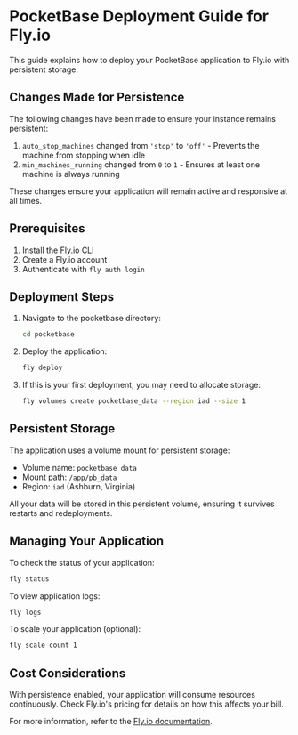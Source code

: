 # PocketBase Deployment Guide for Fly.io

This guide explains how to deploy your PocketBase application to Fly.io with persistent storage.

## Changes Made for Persistence

The following changes have been made to ensure your instance remains persistent:

1. `auto_stop_machines` changed from `'stop'` to `'off'` - Prevents the machine from stopping when idle
2. `min_machines_running` changed from `0` to `1` - Ensures at least one machine is always running

These changes ensure your application will remain active and responsive at all times.

## Prerequisites

1. Install the [Fly.io CLI](https://fly.io/docs/getting-started/installing-flyctl/)
2. Create a Fly.io account
3. Authenticate with `fly auth login`

## Deployment Steps

1. Navigate to the pocketbase directory:
   ```bash
   cd pocketbase
   ```

2. Deploy the application:
   ```bash
   fly deploy
   ```

3. If this is your first deployment, you may need to allocate storage:
   ```bash
   fly volumes create pocketbase_data --region iad --size 1
   ```

## Persistent Storage

The application uses a volume mount for persistent storage:
- Volume name: `pocketbase_data`
- Mount path: `/app/pb_data`
- Region: `iad` (Ashburn, Virginia)

All your data will be stored in this persistent volume, ensuring it survives restarts and redeployments.

## Managing Your Application

To check the status of your application:
```bash
fly status
```

To view application logs:
```bash
fly logs
```

To scale your application (optional):
```bash
fly scale count 1
```

## Cost Considerations

With persistence enabled, your application will consume resources continuously. Check Fly.io's pricing for details on how this affects your bill.

For more information, refer to the [Fly.io documentation](https://fly.io/docs/).